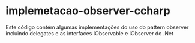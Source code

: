 # implemetacao-observer-ccharp
Este código contém algumas implementações do uso do pattern observer incluindo delegates e as interfaces IObservable e IObserver
do .Net
